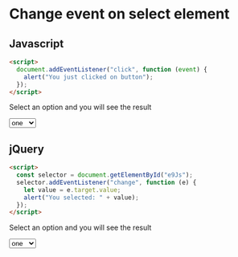 # Change event on select element

## Javascript

```html
<script>
  document.addEventListener("click", function (event) {
    alert("You just clicked on button");
  });
</script>
```

Select an option and you will see the result

<select id="e9Js">
    <option value="1">one</option>
    <option value="2">two</option>
    <option value="3">three</option>
</select>

## jQuery

```html
<script>
  const selector = document.getElementById("e9Js");
  selector.addEventListener("change", function (e) {
    let value = e.target.value;
    alert("You selected: " + value);
  });
</script>
```

Select an option and you will see the result

<select id="e9JQuery">
    <option value="1">one</option>
    <option value="2">two</option>
    <option value="3">three</option>
</select>
